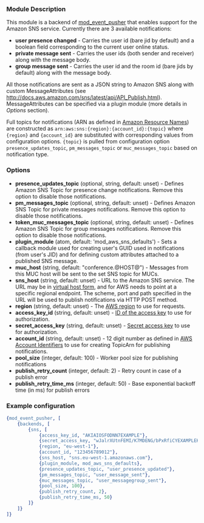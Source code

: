 ### Module Description
This module is a backend of [mod_event_pusher] that enables support for the Amazon SNS service. Currently there are 3 available notifications:
* **user presence changed** - Carries the user id (bare jid by default) and a boolean field corresponding to the current user online status.
* **private message sent** - Carries the user ids (both sender and receiver) along with the message body.
* **group message sent** - Carries the user id and the room id (bare jids by default) along with the message body.

All those notifications are sent as a JSON string to Amazon SNS along with custom MessageAttributes (see http://docs.aws.amazon.com/sns/latest/api/API_Publish.html). MessageAttributes can be specified via a plugin module (more details in *Options* section).

Full topics for notifications (ARN as defined in [Amazon Resource Names][aws-arn]) are constructed as `arn:aws:sns:{region}:{account_id}:{topic}` where `{region}` and `{account_id}` are substituted with corresponding values from configuration options. `{topic}` is pulled from configuration option `presence_updates_topic`, `pm_messages_topic` or `muc_messages_topic` based on notification type.


### Options

* **presence_updates_topic** (optional, string, default: unset) - Defines Amazon SNS Topic for presence change notifications. Remove this option to disable those notifications.
* **pm_messages_topic** (optional, string, default: unset) - Defines Amazon SNS Topic for private messages notifications. Remove this option to disable those notifications.
* **token_muc_messages_topic** (optional, string, default: unset) - Defines Amazon SNS Topic for group messages notifications. Remove this option to disable those notifications.
* **plugin_module** (atom, default: 'mod_aws_sns_defaults') - Sets a callback module used for creating user's GUID used in notifications (from user's JID) and for defining custom attributes attached to a published SNS message.
* **muc_host** (string, default: "conference.@HOST@") - Messages from this MUC host will be sent to the set SNS topic for MUCs.
* **sns_host** (string, default: unset) - URL to the Amazon SNS service. The URL may be in [virtual host form][aws-virtual-host], and for AWS needs to point at a specific regional endpoint. The scheme, port and path specified in the URL will be used to publish notifications via HTTP POST method.
* **region** (string, default: unset) - The [AWS region][aws-region] to use for requests.
* **access_key_id** (string, default: unset) - [ID of the access key][aws-keys] to use for authorization.
* **secret_access_key** (string, default: unset) - [Secret access key][aws-keys] to use for authorization.
* **account_id** (string, default: unset) - 12 digit number as defined in [AWS Account Identifiers][aws-acct-identifier] to use for creating TopicArn for publishing notifications.
* **pool_size** (integer, default: 100) - Worker pool size for publishing notifications
* **publish_retry_count** (integer, default: 2) - Retry count in case of a publish error
* **publish_retry_time_ms** (integer, default: 50) - Base exponential backoff time (in ms) for publish errors

[aws-acct-identifier]: http://docs.aws.amazon.com/general/latest/gr/acct-identifiers.html
[aws-virtual-host]: https://docs.aws.amazon.com/AmazonS3/latest/dev/VirtualHosting.html
[aws-region]: https://docs.aws.amazon.com/general/latest/gr/rande.html?shortFooter=true#s3_region
[aws-keys]: https://docs.aws.amazon.com/general/latest/gr/aws-sec-cred-types.html?shortFooter=true#access-keys-and-secret-access-keys
[aws-arn]: http://docs.aws.amazon.com/general/latest/gr/aws-arns-and-namespaces.html

### Example configuration

```Erlang
{mod_event_pusher, [
    {backends, [
        {sns, [
            {access_key_id, "AKIAIOSFODNN7EXAMPLE"},
            {secret_access_key, "wJalrXUtnFEMI/K7MDENG/bPxRfiCYEXAMPLEKEY"},
            {region, "eu-west-1"},
            {account_id, "123456789012"},
            {sns_host, "sns.eu-west-1.amazonaws.com"},
            {plugin_module, mod_aws_sns_defaults},
            {presence_updates_topic, "user_presence_updated"},
            {pm_messages_topic, "user_message_sent"},
            {muc_messages_topic, "user_messagegroup_sent"},
            {pool_size, 100},
            {publish_retry_count, 2}, 
            {publish_retry_time_ms, 50}
        ]}
    ]}
]}
```

[mod_event_pusher]: ./mod_event_pusher
